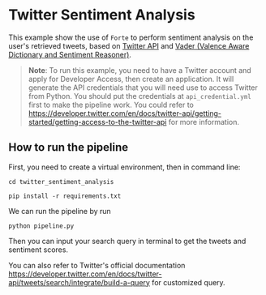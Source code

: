 # Twitter Sentiment Analysis

This example show the use of `Forte` to perform sentiment
analysis on the user's retrieved tweets, based on [Twitter API](https://developer.twitter.com/en/products/twitter-api) and 
[Vader (Valence Aware Dictionary and Sentiment Reasoner)](https://github.com/cjhutto/vaderSentiment).
 

> **Note**: To run this example, you need to have a Twitter account and apply for Developer Access, 
then create an application. It will generate the API credentials that you will need use to access Twitter from Python.
You should put the credentials at `api_credential.yml` first to make the pipeline work. 
You could refer to 
https://developer.twitter.com/en/docs/twitter-api/getting-started/getting-access-to-the-twitter-api
 for more information.


## How to run the pipeline

First, you need to create a virtual environment, then in command line:

`cd twitter_sentiment_analysis`

`pip install -r requirements.txt`


We can run the pipeline by run

`python pipeline.py`

Then you can input your search query in terminal to get the tweets and sentiment scores.

You can also refer to Twitter's official documentation 
https://developer.twitter.com/en/docs/twitter-api/tweets/search/integrate/build-a-query
for customized query.
